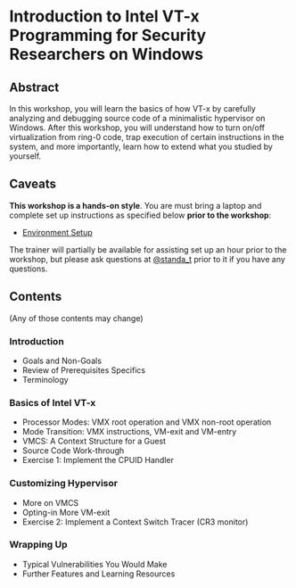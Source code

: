 # Introduction to Intel VT-x Programming for Security Researchers on Windows

## Abstract

In this workshop, you will learn the basics of how VT-x by carefully analyzing and debugging source code of a minimalistic hypervisor on Windows. After this workshop, you will understand how to turn on/off virtualization from ring-0 code, trap execution of certain instructions in the system, and more importantly, learn how to extend what you studied by yourself.

## Caveats 

**This workshop is a hands-on style**. You are must bring a laptop and complete set up instructions as specified below **prior to the workshop**:

- [Environment Setup](Contents/Environment_Setup.md)

The trainer will partially be available for assisting set up an hour prior to the workshop, but please ask questions at [@standa_t](https://twitter.com/standa_t) prior to it if you have any questions.

## Contents

(Any of those contents may change)

### Introduction

- Goals and Non-Goals
- Review of Prerequisites Specifics
- Terminology

### Basics of Intel VT-x

- Processor Modes: VMX root operation and VMX non-root operation
- Mode Transition: VMX instructions, VM-exit and VM-entry
- VMCS: A Context Structure for a Guest
- Source Code Work-through
- Exercise 1: Implement the CPUID Handler

### Customizing Hypervisor

- More on VMCS
- Opting-in More VM-exit
- Exercise 2: Implement a Context Switch Tracer (CR3 monitor)

### Wrapping Up

- Typical Vulnerabilities You Would Make
- Further Features and Learning Resources